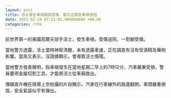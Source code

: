 ```yaml
---
layout: post
title: 活士發生車禍腿部受傷　警方正調查車禍原因
date: 2021-02-24 07:51:02.000000000 +08:00
categories: rthk
---
```


前世界第一的美國高爾夫球手活士，發生車禍，受傷送院，一對腳受傷。

當地警方透露，活士當時神智清醒，未有透露車速，正在調查有沒有受酒精及藥物影響。當局又表示，沒證據顯示，會導致活士傷殘。

當地警方發表聲明，指車禍發生在當地星期二早上約7時12分，汽車嚴重受損，警員要用金屬切割工具，才能將活士從車廂救出。

傳媒直升機在現場上空拍攝的片段顯示，汽車在行車線外的路邊翻側，車頭嚴重損毀，安全氣袋似乎有彈出。
